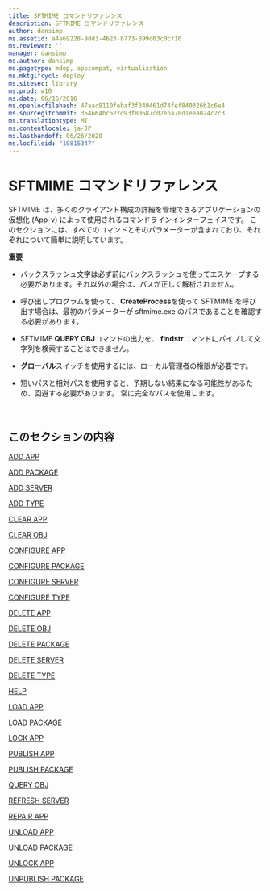 ```yaml
---
title: SFTMIME コマンドリファレンス
description: SFTMIME コマンドリファレンス
author: dansimp
ms.assetid: a4a69228-9dd3-4623-b773-899d03c0cf10
ms.reviewer: ''
manager: dansimp
ms.author: dansimp
ms.pagetype: mdop, appcompat, virtualization
ms.mktglfcycl: deploy
ms.sitesec: library
ms.prod: w10
ms.date: 06/16/2016
ms.openlocfilehash: 47aac9110febaf3f349461d74fef840326b1c6e4
ms.sourcegitcommit: 354664bc527d93f80687cd2eba70d1eea024c7c3
ms.translationtype: MT
ms.contentlocale: ja-JP
ms.lasthandoff: 06/26/2020
ms.locfileid: "10815347"
---
```

# SFTMIME コマンドリファレンス


SFTMIME は、多くのクライアント構成の詳細を管理できるアプリケーションの仮想化 (App-v) によって使用されるコマンドラインインターフェイスです。 このセクションには、すべてのコマンドとそのパラメーターが含まれており、それぞれについて簡単に説明しています。

**重要**  
-   バックスラッシュ文字は必ず前にバックスラッシュを使ってエスケープする必要があります。それ以外の場合は、パスが正しく解析されません。

-   呼び出しプログラムを使って、 **CreateProcess**を使って SFTMIME を呼び出す場合は、最初のパラメーターが sftmime.exe のパスであることを確認する必要があります。

-   SFTMIME **QUERY OBJ**コマンドの出力を、 **findstr**コマンドにパイプして文字列を検索することはできません。

-   **グローバル**スイッチを使用するには、ローカル管理者の権限が必要です。

-   短いパスと相対パスを使用すると、予期しない結果になる可能性があるため、回避する必要があります。 常に完全なパスを使用します。

 

## このセクションの内容


[ADD APP](add-app.md)

[ADD PACKAGE](add-package.md)

[ADD SERVER](add-server.md)

[ADD TYPE](add-type.md)

[CLEAR APP](clear-app.md)

[CLEAR OBJ](clear-obj.md)

[CONFIGURE APP](configure-app.md)

[CONFIGURE PACKAGE](configure-package.md)

[CONFIGURE SERVER](configure-server.md)

[CONFIGURE TYPE](configure-type.md)

[DELETE APP](delete-app.md)

[DELETE OBJ](delete-obj.md)

[DELETE PACKAGE](delete-package.md)

[DELETE SERVER](delete-server.md)

[DELETE TYPE](delete-type.md)

[HELP](help.md)

[LOAD APP](load-app.md)

[LOAD PACKAGE](load-package.md)

[LOCK APP](lock-app.md)

[PUBLISH APP](publish-app.md)

[PUBLISH PACKAGE](publish-package.md)

[QUERY OBJ](query-obj.md)

[REFRESH SERVER](refresh-server.md)

[REPAIR APP](repair-app.md)

[UNLOAD APP](unload-app.md)

[UNLOAD PACKAGE](unload-package.md)

[UNLOCK APP](unlock-app.md)

[UNPUBLISH PACKAGE](unpublish-package.md)

 

 





